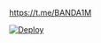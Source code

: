 https://t.me/BANDA1M

[![Deploy](https://www.herokucdn.com/deploy/button.svg)](https://heroku.com/deploy?template=https://github.com/votlx/alazizy)
